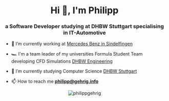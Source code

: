 <h1 align="center">Hi 👋, I'm Philipp</h1>
<h3 align="center">a Software Developer studying at DHBW Stuttgart specialising in IT-Automotive</h3>



- 🔭 I’m currently working at [Mercedes Benz in Sindelfingen](https://mercedes-benz.com)

- 🏎️ I'm a team leader of my universities Formula Student Team developing CFD Simulations [DHBW Engineering](https://dhbw-engineering.de)

- 🤝 I’m currently studying Computer Science [DHBW Stuttgart](https://dhbw-stuttgart.de)

- 📫 How to reach me **philipp@gehrig.info**


<p align="center"> <img src="https://komarev.com/ghpvc/?username=philippgehrig&label=Profile%20views&color=0e75b6&style=flat-square" alt="philippgehrig" /> </p>
